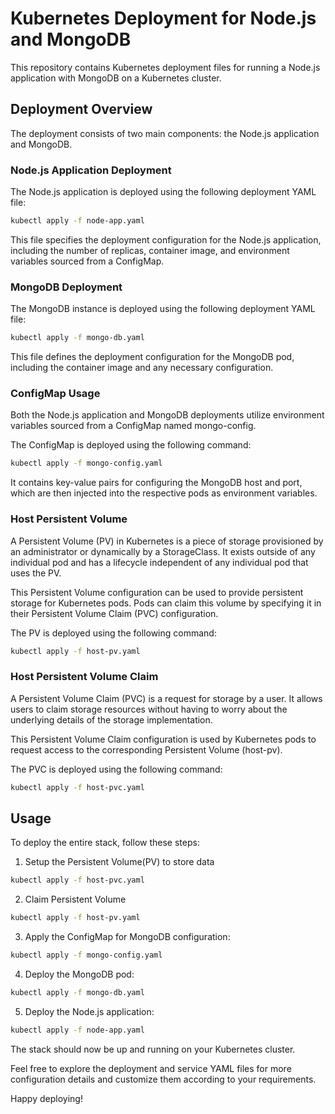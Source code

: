 # Kubernetes Deployment for Node.js and MongoDB

This repository contains Kubernetes deployment files for running a Node.js application with MongoDB on a Kubernetes cluster. 

## Deployment Overview

The deployment consists of two main components: the Node.js application and MongoDB. 

### Node.js Application Deployment

The Node.js application is deployed using the following deployment YAML file:

```bash
kubectl apply -f node-app.yaml
```

This file specifies the deployment configuration for the Node.js application, including the number of replicas, container image, and environment variables sourced from a ConfigMap.

### MongoDB Deployment

The MongoDB instance is deployed using the following deployment YAML file:

```bash
kubectl apply -f mongo-db.yaml
```

This file defines the deployment configuration for the MongoDB pod, including the container image and any necessary configuration.

### ConfigMap Usage

Both the Node.js application and MongoDB deployments utilize environment variables sourced from a ConfigMap named mongo-config.

The ConfigMap is deployed using the following command:
```bash
kubectl apply -f mongo-config.yaml
```

It contains key-value pairs for configuring the MongoDB host and port, which are then injected into the respective pods as environment variables.

### Host Persistent Volume

A Persistent Volume (PV) in Kubernetes is a piece of storage provisioned by an administrator or dynamically by a StorageClass. It exists outside of any individual pod and has a lifecycle independent of any individual pod that uses the PV.

This Persistent Volume configuration can be used to provide persistent storage for Kubernetes pods. Pods can claim this volume by specifying it in their Persistent Volume Claim (PVC) configuration.

The PV is deployed using the following command:
```bash
kubectl apply -f host-pv.yaml
```

### Host Persistent Volume Claim

A Persistent Volume Claim (PVC) is a request for storage by a user. It allows users to claim storage resources without having to worry about the underlying details of the storage implementation.

This Persistent Volume Claim configuration is used by Kubernetes pods to request access to the corresponding Persistent Volume (host-pv).

The PVC is deployed using the following command:
```bash
kubectl apply -f host-pvc.yaml
```

## Usage
To deploy the entire stack, follow these steps:

1. Setup the Persistent Volume(PV) to store data
```bash
kubectl apply -f host-pvc.yaml
``` 

2. Claim Persistent Volume 
```bash
kubectl apply -f host-pv.yaml
```

3. Apply the ConfigMap for MongoDB configuration:
```bash
kubectl apply -f mongo-config.yaml
```

4. Deploy the MongoDB pod:
```bash
kubectl apply -f mongo-db.yaml
```

5. Deploy the Node.js application:
```bash
kubectl apply -f node-app.yaml
```

The stack should now be up and running on your Kubernetes cluster.

Feel free to explore the deployment and service YAML files for more configuration details and customize them according to your requirements.

Happy deploying!

